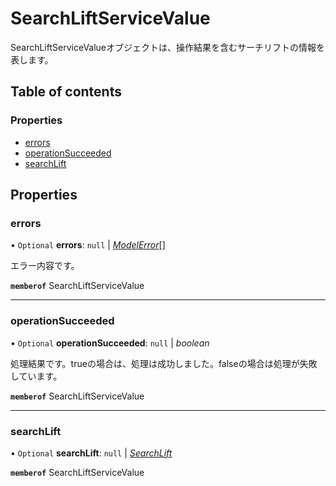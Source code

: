 # SearchLiftServiceValue


<div lang=\"ja\">SearchLiftServiceValueオブジェクトは、操作結果を含むサーチリフトの情報を表します。</div> 

## Table of contents

### Properties

- [errors](searchliftservicevalue.md#errors)
- [operationSucceeded](searchliftservicevalue.md#operationsucceeded)
- [searchLift](searchliftservicevalue.md#searchlift)

## Properties

### errors

• `Optional` **errors**: ``null`` \| [*ModelError*](modelerror.md)[]

<div lang=\"ja\">エラー内容です。</div> 

**`memberof`** SearchLiftServiceValue

___

### operationSucceeded

• `Optional` **operationSucceeded**: ``null`` \| *boolean*

<div lang=\"ja\">処理結果です。trueの場合は、処理は成功しました。falseの場合は処理が失敗しています。</div> 

**`memberof`** SearchLiftServiceValue

___

### searchLift

• `Optional` **searchLift**: ``null`` \| [*SearchLift*](searchlift.md)

**`memberof`** SearchLiftServiceValue
